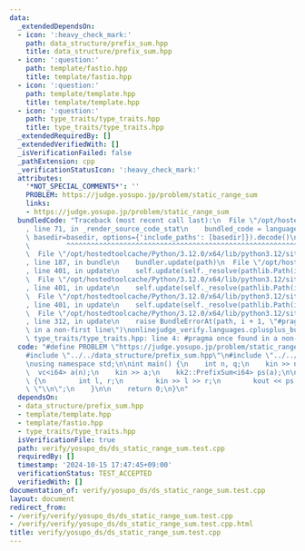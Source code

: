 ```yaml
---
data:
  _extendedDependsOn:
  - icon: ':heavy_check_mark:'
    path: data_structure/prefix_sum.hpp
    title: data_structure/prefix_sum.hpp
  - icon: ':question:'
    path: template/fastio.hpp
    title: template/fastio.hpp
  - icon: ':question:'
    path: template/template.hpp
    title: template/template.hpp
  - icon: ':question:'
    path: type_traits/type_traits.hpp
    title: type_traits/type_traits.hpp
  _extendedRequiredBy: []
  _extendedVerifiedWith: []
  _isVerificationFailed: false
  _pathExtension: cpp
  _verificationStatusIcon: ':heavy_check_mark:'
  attributes:
    '*NOT_SPECIAL_COMMENTS*': ''
    PROBLEM: https://judge.yosupo.jp/problem/static_range_sum
    links:
    - https://judge.yosupo.jp/problem/static_range_sum
  bundledCode: "Traceback (most recent call last):\n  File \"/opt/hostedtoolcache/Python/3.12.0/x64/lib/python3.12/site-packages/onlinejudge_verify/documentation/build.py\"\
    , line 71, in _render_source_code_stat\n    bundled_code = language.bundle(stat.path,\
    \ basedir=basedir, options={'include_paths': [basedir]}).decode()\n          \
    \         ^^^^^^^^^^^^^^^^^^^^^^^^^^^^^^^^^^^^^^^^^^^^^^^^^^^^^^^^^^^^^^^^^^^^^^^^^^^^^^^^^\n\
    \  File \"/opt/hostedtoolcache/Python/3.12.0/x64/lib/python3.12/site-packages/onlinejudge_verify/languages/cplusplus.py\"\
    , line 187, in bundle\n    bundler.update(path)\n  File \"/opt/hostedtoolcache/Python/3.12.0/x64/lib/python3.12/site-packages/onlinejudge_verify/languages/cplusplus_bundle.py\"\
    , line 401, in update\n    self.update(self._resolve(pathlib.Path(included), included_from=path))\n\
    \  File \"/opt/hostedtoolcache/Python/3.12.0/x64/lib/python3.12/site-packages/onlinejudge_verify/languages/cplusplus_bundle.py\"\
    , line 401, in update\n    self.update(self._resolve(pathlib.Path(included), included_from=path))\n\
    \  File \"/opt/hostedtoolcache/Python/3.12.0/x64/lib/python3.12/site-packages/onlinejudge_verify/languages/cplusplus_bundle.py\"\
    , line 401, in update\n    self.update(self._resolve(pathlib.Path(included), included_from=path))\n\
    \  File \"/opt/hostedtoolcache/Python/3.12.0/x64/lib/python3.12/site-packages/onlinejudge_verify/languages/cplusplus_bundle.py\"\
    , line 312, in update\n    raise BundleErrorAt(path, i + 1, \"#pragma once found\
    \ in a non-first line\")\nonlinejudge_verify.languages.cplusplus_bundle.BundleErrorAt:\
    \ type_traits/type_traits.hpp: line 4: #pragma once found in a non-first line\n"
  code: "#define PROBLEM \"https://judge.yosupo.jp/problem/static_range_sum\"\n\n\
    #include \"../../data_structure/prefix_sum.hpp\"\n#include \"../../template/template.hpp\"\
    \nusing namespace std;\n\nint main() {\n    int n, q;\n    kin >> n >> q;\n  \
    \  vc<i64> a(n);\n    kin >> a;\n    kk2::PrefixSum<i64> ps(a);\n\n    rep (q)\
    \ {\n        int l, r;\n        kin >> l >> r;\n        kout << ps.sum(l, r) <<\
    \ \"\\n\";\n    }\n\n    return 0;\n}\n"
  dependsOn:
  - data_structure/prefix_sum.hpp
  - template/template.hpp
  - template/fastio.hpp
  - type_traits/type_traits.hpp
  isVerificationFile: true
  path: verify/yosupo_ds/ds_static_range_sum.test.cpp
  requiredBy: []
  timestamp: '2024-10-15 17:47:45+09:00'
  verificationStatus: TEST_ACCEPTED
  verifiedWith: []
documentation_of: verify/yosupo_ds/ds_static_range_sum.test.cpp
layout: document
redirect_from:
- /verify/verify/yosupo_ds/ds_static_range_sum.test.cpp
- /verify/verify/yosupo_ds/ds_static_range_sum.test.cpp.html
title: verify/yosupo_ds/ds_static_range_sum.test.cpp
---
```

